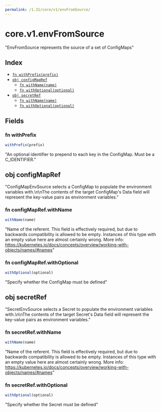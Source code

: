 ```yaml
---
permalink: /1.31/core/v1/envFromSource/
---
```


# core.v1.envFromSource

"EnvFromSource represents the source of a set of ConfigMaps"

## Index

* [`fn withPrefix(prefix)`](#fn-withprefix)
* [`obj configMapRef`](#obj-configmapref)
  * [`fn withName(name)`](#fn-configmaprefwithname)
  * [`fn withOptional(optional)`](#fn-configmaprefwithoptional)
* [`obj secretRef`](#obj-secretref)
  * [`fn withName(name)`](#fn-secretrefwithname)
  * [`fn withOptional(optional)`](#fn-secretrefwithoptional)

## Fields

### fn withPrefix

```ts
withPrefix(prefix)
```

"An optional identifier to prepend to each key in the ConfigMap. Must be a C_IDENTIFIER."

## obj configMapRef

"ConfigMapEnvSource selects a ConfigMap to populate the environment variables with.\n\nThe contents of the target ConfigMap's Data field will represent the key-value pairs as environment variables."

### fn configMapRef.withName

```ts
withName(name)
```

"Name of the referent. This field is effectively required, but due to backwards compatibility is allowed to be empty. Instances of this type with an empty value here are almost certainly wrong. More info: https://kubernetes.io/docs/concepts/overview/working-with-objects/names/#names"

### fn configMapRef.withOptional

```ts
withOptional(optional)
```

"Specify whether the ConfigMap must be defined"

## obj secretRef

"SecretEnvSource selects a Secret to populate the environment variables with.\n\nThe contents of the target Secret's Data field will represent the key-value pairs as environment variables."

### fn secretRef.withName

```ts
withName(name)
```

"Name of the referent. This field is effectively required, but due to backwards compatibility is allowed to be empty. Instances of this type with an empty value here are almost certainly wrong. More info: https://kubernetes.io/docs/concepts/overview/working-with-objects/names/#names"

### fn secretRef.withOptional

```ts
withOptional(optional)
```

"Specify whether the Secret must be defined"